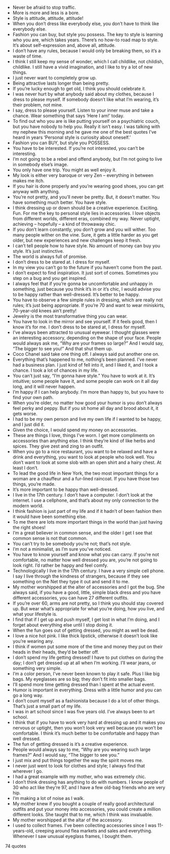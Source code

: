  - Never be afraid to stop traffic.
 - More is more and less is a bore.
 - Style is attitude, attitude, attitude!
 - When you don’t dress like everybody else, you don’t have to think like everybody else.
 - Fashion you can buy, but style you possess. The key to style is learning who you are, which takes years. There’s no how-to road map to style. It’s about self-expression and, above all, attitude.
 - I don’t have any rules, because I would only be breaking them, so it’s a waste of time.
 - I think I still keep my sense of wonder, which I call childlike, not childish, childlike. I still have a vivid imagination, and I like to try a lot of new things.
 - I just never want to completely grow up.
 - Being attractive lasts longer than being pretty.
 - If you’re lucky enough to get old, I think you should celebrate it.
 - I was never hurt by what anybody said about my clothes, because I dress to please myself. If somebody doesn’t like what I’m wearing, it’s their problem, not mine.
 - I say, dress to please yourself. Listen to your inner muse and take a chance. Wear something that says ‘Here I am!’ today.
 - To find out who you are is like putting yourself on a psychiatric couch, but you have nobody to help you. Really it isn’t easy. I was talking with my nephew this morning and he gave me one of the best quotes I’ve heard in years ‘Personal style is curiosity about oneself.’
 - Fashion you can BUY, but style you POSSESS.
 - You have to be interested. If you’re not interested, you can’t be interesting.
 - I’m not going to be a rebel and offend anybody, but I’m not going to live in somebody else’s image.
 - You only have one trip. You might as well enjoy it.
 - My look is either very baroque or very Zen – everything in between makes me itch.
 - If you hair is done properly and you’re wearing good shoes, you can get anyway with anything.
 - You’re not pretty, and you’ll never be pretty. But, it doesn’t matter. You have something much better. You have style.
 - I think dressing up or down should be a creative experience. Exciting. Fun. For me the key to personal style lies in accessories. I love objects from different worlds, different eras, combined my way. Never uptight, achieving – hopefully – a kind of throwaway chic.
 - If you don’t learn constantly, you don’t grow and you will wither. Too many people wither on the vine. Sure, it gets a little harder as you get older, but new experiences and new challenges keep it fresh.
 - I can’t tell people how to have style. No amount of money can buy you style. It’s just instinctive.
 - The world is always full of promise.
 - I don’t dress to be stared at. I dress for myself.
 - In my view you can’t go to the future if you haven’t come from the past.
 - I don’t expect to find inspiration. It just sort of comes. Sometimes you step on a bug and you get inspired.
 - I always feel that if you’re gonna be uncomfortable and unhappy in something, just because you think it’s in or it’s chic, I would advise you to be happy rather than well-dressed. It’s better to be happy.
 - You have to observe a few simple rules in dressing, which are really not rules; it’s just being appropriate. If you’re 70 and want to wear miniskirts, 70-year-old knees ain’t pretty!
 - Jewelry is the most transformative thing you can wear.
 - You have to look in the mirror and see yourself. If it feels good, then I know it’s for me. I don’t dress to be stared at, I dress for myself.
 - I’ve always been attracted to unusual eyewear. I thought glasses were an interesting accessory, depending on the shape of your face. People would always ask me, “Why are your frames so large?” And I would say, “The bigger to see you!” And that shut them up.
 - Coco Chanel said take one thing off. I always said put another one on.
 - Everything that’s happened to me, nothing’s been planned. I’ve never had a business plan. I just kind of fell into it, and I liked it, and I took a chance. I took a lot of chances in my life.
 - You can’t just say, “I’m gonna have style.” You have to work at it. It’s intuitive; some people have it, and some people can work on it all day long, and it will never happen.
 - I’m happy if I can help anybody. I’m more than happy to, but you have to find your own path.
 - When you’re older, no matter how good your humor is you don’t always feel perky and peppy. But if you sit home all day and brood about it, it gets worse.
 - I had to be my own person and live my own life if I wanted to be happy, and I just did it.
 - Given the choice, I would spend my money on accessories.
 - These are things I love, things I’ve worn. I get more compliments on accessories than anything else. I think they’re kind of like herbs and spices. They give zest and zing to an outfit.
 - When you go to a nice restaurant, you want to be relaxed and have a drink and everything, you want to look at people who look well. You don’t want to look at some slob with an open shirt and a hairy chest. At least I don’t.
 - To lead the good life in New York, the two most important things for a woman are a chauffeur and a fur-lined raincoat. If you have those two things, you’re made.
 - It’s more important to be happy than well-dressed.
 - I live in the 17th century. I don’t have a computer. I don’t look at the internet. I use a cellphone, and that’s about my only connection to the modern world.
 - I think fashion is just part of my life and if it hadn’t of been fashion then it would have been something else.
 - To me there are lots more important things in the world than just having the right shoes!
 - I’m a great believer in common sense, and the older I get I see that common sense is not that common.
 - You can’t try to be somebody you’re not; that’s not style.
 - I’m not a minimalist, as I’m sure you’ve noticed.
 - You have to know yourself and know what you can carry. If you’re not comfortable, no matter how well dressed you are, you’re not going to look right. I’d rather be happy and feel comfy.
 - Technologically I live in the 17th century. I have a very simple cell phone. I say I live through the kindness of strangers, because if they see something on the Net they type it out and send it to me.
 - My mother worshipped at the alter of accessories and I got the bug. She always said, if you have a good, little, simple black dress and you have different accessories, you can have 27 different outfits.
 - If you’re over 60, arms are not pretty, so I think you should stay covered up. But wear what’s appropriate for what you’re doing, how you live, and what your lifestyle is.
 - I find that if I get up and push myself, I get lost in what I’m doing, and I forget about everything else until I stop doing it.
 - When the fun goes out of getting dressed, you might as well be dead.
 - I love a nice hot pink. I like thick lipstick, otherwise it doesn’t look like you’re wearing any.
 - I think if women put some more of the time and money they put on their heads in their heads, they’d be better off.
 - I don’t spend my life getting dressed! I have to put clothes on during the day; I don’t get dressed up at all when I’m working. I’ll wear jeans, or something very simple.
 - I’m a color person, I’ve never been known to play it safe. Plus I like big bags. My eyeglasses are so big; they don’t fit into smaller bags.
 - I’ll spend more time getting dressed than I spent at the actual event.
 - Humor is important in everything. Dress with a little humor and you can go a long way.
 - I don’t count myself as a fashionista because I do a lot of other things. That’s just a small part of my life.
 - I was in art school since I was five years old. I’ve always been to art school.
 - I think that if you have to work very hard at dressing up and it makes you nervous or uptight, then you won’t look very well because you won’t be comfortable. I think it’s much better to be comfortable and happy than well dressed.
 - The fun of getting dressed is it’s a creative experience.
 - People would always say to me, “Why are you wearing such large frames?” And I would say, “The bigger to see you.”
 - I just mix and put things together the way the spirit moves me.
 - I never just went to look for clothes and style; I always find that wherever I go.
 - I had a great example with my mother, who was extremely chic.
 - I don’t think dressing has anything to do with numbers. I know people of 30 who act like they’re 97, and I have a few old-bag friends who are very hip.
 - I’m making a lot of noise as I walk.
 - My mother knew if you bought a couple of really good architectural outfits and put your money into accessories, you could create a million different looks. She taught that to me, which I think was invaluable.
 - My mother worshipped at the altar of the accessory.
 - I used to collect frames. I’ve been collecting accessories since I was 11-years-old, creeping around flea markets and sales and everything. Whenever I saw unusual eyeglass frames, I bought them.

74 quotes
